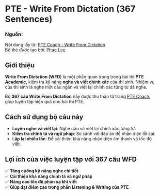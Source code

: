 # PTE - Write From Dictation (367 Sentences)

### Nguồn:  
Nội dung lấy từ: [PTE Coach - Write From Dictation](https://ptecoach.com.au/site/wfd)  
Bộ thẻ được tạo bởi: [Phúc Lee](https://fb.com/tuilaphuc747)

## Giới thiệu  
**Write From Dictation (WFD)** là một phần quan trọng trong bài thi **PTE Academic**, kiểm tra kỹ năng **nghe và viết chính xác** của thí sinh. Nhiệm vụ của thí sinh là nghe một câu ngắn và viết lại chính xác từng từ đã nghe.

Bộ **367 câu Write From Dictation** này được thu thập từ trang [PTE Coach](https://ptecoach.com.au/site/wfd), giúp luyện tập hiệu quả cho bài thi PTE. 

## Cách sử dụng bộ câu này  
- **Luyện nghe và viết lại**: Nghe câu và viết lại chính xác từng từ.  
- **Kiểm tra chính tả và ngữ pháp**: So sánh với đáp án để nhận diện lỗi sai.  
- **Lặp lại nhiều lần**: Để cải thiện khả năng nhận diện âm thanh và tốc độ viết.  

## Lợi ích của việc luyện tập với 367 câu WFD  
✅ **Tăng cường kỹ năng nghe chi tiết**  
✅ **Cải thiện khả năng chính tả và ngữ pháp**  
✅ **Nâng cao tốc độ phản xạ khi viết**  
✅ **Giúp đạt điểm cao trong phần Listening & Writing của PTE** 